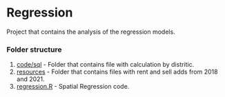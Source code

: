 # Regression

Project that contains the analysis of the regression models.

### Folder structure

1. [code/sql](./code/sql) - Folder that contains file with calculation by distritic.
2. [resources](./resources) - Folder that contains files with rent and sell adds from 2018 and 2021.
3. [regression.R](./regression.R) - Spatial Regression code.
